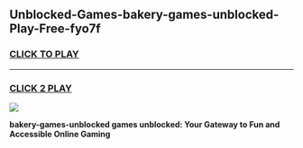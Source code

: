 
## Unblocked-Games-bakery-games-unblocked-Play-Free-fyo7f
<h3>
<a href="https://premium76.site?title=bakery-games-unblocked&ref=21A">CLICK TO PLAY</a></h3>
<hr>

<h3>
<a href="https://premium76.site?title=bakery-games-unblocked&ref=21A">CLICK 2 PLAY</a>
  
</h3>

<a href="https://premium76.site?title=bakery-games-unblocked&ref=21A"><img src="https://clearcache.store/games.png"></a>


**bakery-games-unblocked games unblocked: Your Gateway to Fun and Accessible Online Gaming**

